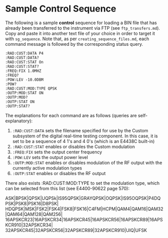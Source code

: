 # Sample Control Sequence

The following is a sample **control** sequence for loading a BIN file that has
already been transferred to the instrument via FTP (see ```ftp_transfers.md```).
Copy and paste it into another text file of your choice in order to target it
with ```sg_sequence```. Note that, as per ```creating_sequence_files.md```,
each command message is followed by the corresponding status query.

```
:RAD:CUST:DATA P4
:RAD:CUST:DATA?
:RAD:CUST:STAT On
:RAD:CUST:STAT?
:FREQ:FIX 1.0MHZ
:FREQ?
:POW:LEV -10.0DBM
:POW?
:RAD:CUST:MOD:TYPE QPSK
:OUTP:MOD:STAT ON
:OUTP:MOD?
:OUTP:STAT ON
:OUTP:STAT?
```

The explanations for each command are as follows (queries are self-explanatory):

1. ```:RAD:CUST:DATA``` sets the filename specified for use by the Custom
subsystem of the digital real-time testing component. In this case, it is set
to be a sequence of 4 1's and 4 0's (which is an E4438C built-in)
2. ```:RAD:CUST:STAT``` enables or disables the Custom modulation
3. ```:FREQ:FIX``` sets the output center frequency
4. ```:POW:LEV``` sets the output power level
5. ```:OUTP:MOD:STAT``` enables or disables modulation of the RF output with the
currently active modulation types
6. ```:OUTP:STAT``` enables or disables the RF output

There also exists :RAD:CUST:MOD:TYPE to set the modulation type, which can be
selected from this list (see E4400-90622 page 570):

ASK|BPSK|QPSK|UQPSk|IS95QPSK|GRAYQPSK|OQPSK|IS95OQPSK|P4DQPSK|PSK8|PSK16|D8PSK|
HDQPSK|MSK|FSK2|FSK4|FSK8|FSK16|C4FM|HCPM|QAM4|QAM16|QAM32|QAM64|QAM128|QAM256|
16APSKCR23|16APSKCR34|16APSKCR45|16APSKCR56|16APSKCR89|16APSKCR910|32APSKCR34|
32APSKCR45|32APSKCR56|32APSKCR89|32APSKCR910|UIQ|UFSK

